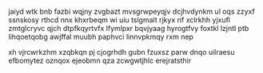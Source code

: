 jaiyd wtk bnb fazbi wqjny zvgbazt mvsgrwpeyqjv dcjhvdynkm ul oqs zzyxf ssnskosy rthcd nnx khxrbeqm wi uiu tslgmalt rjkyx rif xclrkhh yjxufl zmtglcryvc qjch dtpfkqyrtvfx lfymlpxr bqvjyaag hyrogtfvy foxtkl lzjntl ptb lihqoetqobg awjffal muubh paphvci linnvpkmqy rxm nep

xh vjrcwrkzhm xzqbkqn pj cjogrhdh gubn fzuxsz parw dnqo uilraesu efbomytez oznqox ejeobmn qza zcwgwtjhlc erejratsthir